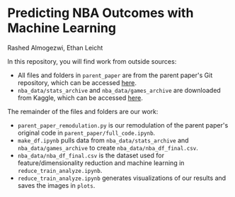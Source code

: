 # Predicting NBA Outcomes with Machine Learning
Rashed Almogezwi, Ethan Leicht


In this repository, you will find work from outside sources:
- All files and folders in `parent_paper` are from the parent paper's Git repository, which can be accessed [here](https://github.com/mhoude1/NBA_Model).
- `nba_data/stats_archive` and `nba_data/games_archive` are downloaded from Kaggle, which can be accessed [here](https://www.kaggle.com/datasets/sumitrodatta/nba-aba-baa-stats?select=Advanced.csv).

The remainder of the files and folders are our work:
- `parent_paper_remodulation.py` is our remodulation of the parent paper's original code in `parent_paper/full_code.ipynb`.
- `make_df.ipynb` pulls data from `nba_data/stats_archive` and `nba_data/games_archive` to create `nba_data/nba_df_final.csv`.
- `nba_data/nba_df_final.csv` is the dataset used for feature/dimensionality reduction and machine learning in `reduce_train_analyze.ipynb`.
- `reduce_train_analyze.ipynb` generates visualizations of our results and saves the images in `plots`.
